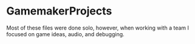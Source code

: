 # GamemakerProjects

Most of these files were done solo, however, when working with a team I focused on game ideas, audio, and debugging. 

